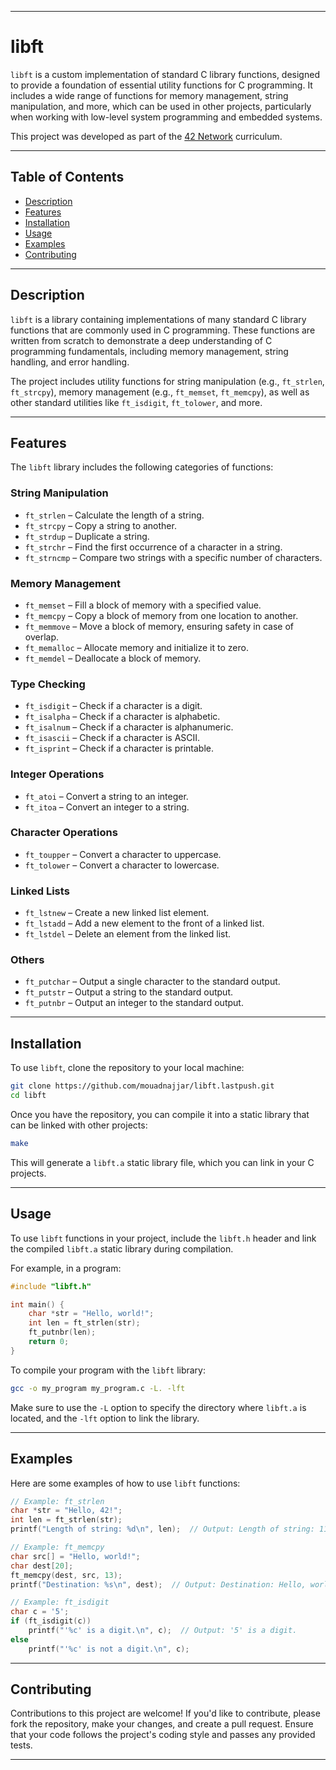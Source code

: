 
---

# libft

`libft` is a custom implementation of standard C library functions, designed to provide a foundation of essential utility functions for C programming. It includes a wide range of functions for memory management, string manipulation, and more, which can be used in other projects, particularly when working with low-level system programming and embedded systems.

This project was developed as part of the [42 Network](https://www.intra.42.fr/) curriculum.

---

## Table of Contents

- [Description](#description)
- [Features](#features)
- [Installation](#installation)
- [Usage](#usage)
- [Examples](#examples)
- [Contributing](#contributing)

---

## Description

`libft` is a library containing implementations of many standard C library functions that are commonly used in C programming. These functions are written from scratch to demonstrate a deep understanding of C programming fundamentals, including memory management, string handling, and error handling.

The project includes utility functions for string manipulation (e.g., `ft_strlen`, `ft_strcpy`), memory management (e.g., `ft_memset`, `ft_memcpy`), as well as other standard utilities like `ft_isdigit`, `ft_tolower`, and more. 

---

## Features

The `libft` library includes the following categories of functions:

### String Manipulation
- `ft_strlen` – Calculate the length of a string.
- `ft_strcpy` – Copy a string to another.
- `ft_strdup` – Duplicate a string.
- `ft_strchr` – Find the first occurrence of a character in a string.
- `ft_strncmp` – Compare two strings with a specific number of characters.

### Memory Management
- `ft_memset` – Fill a block of memory with a specified value.
- `ft_memcpy` – Copy a block of memory from one location to another.
- `ft_memmove` – Move a block of memory, ensuring safety in case of overlap.
- `ft_memalloc` – Allocate memory and initialize it to zero.
- `ft_memdel` – Deallocate a block of memory.

### Type Checking
- `ft_isdigit` – Check if a character is a digit.
- `ft_isalpha` – Check if a character is alphabetic.
- `ft_isalnum` – Check if a character is alphanumeric.
- `ft_isascii` – Check if a character is ASCII.
- `ft_isprint` – Check if a character is printable.

### Integer Operations
- `ft_atoi` – Convert a string to an integer.
- `ft_itoa` – Convert an integer to a string.

### Character Operations
- `ft_toupper` – Convert a character to uppercase.
- `ft_tolower` – Convert a character to lowercase.

### Linked Lists
- `ft_lstnew` – Create a new linked list element.
- `ft_lstadd` – Add a new element to the front of a linked list.
- `ft_lstdel` – Delete an element from the linked list.

### Others
- `ft_putchar` – Output a single character to the standard output.
- `ft_putstr` – Output a string to the standard output.
- `ft_putnbr` – Output an integer to the standard output.

---

## Installation

To use `libft`, clone the repository to your local machine:

```bash
git clone https://github.com/mouadnajjar/libft.lastpush.git
cd libft
```

Once you have the repository, you can compile it into a static library that can be linked with other projects:

```bash
make
```

This will generate a `libft.a` static library file, which you can link in your C projects.

---

## Usage

To use `libft` functions in your project, include the `libft.h` header and link the compiled `libft.a` static library during compilation.

For example, in a program:

```c
#include "libft.h"

int main() {
    char *str = "Hello, world!";
    int len = ft_strlen(str);
    ft_putnbr(len);
    return 0;
}
```

To compile your program with the `libft` library:

```bash
gcc -o my_program my_program.c -L. -lft
```

Make sure to use the `-L` option to specify the directory where `libft.a` is located, and the `-lft` option to link the library.

---

## Examples

Here are some examples of how to use `libft` functions:

```c
// Example: ft_strlen
char *str = "Hello, 42!";
int len = ft_strlen(str);
printf("Length of string: %d\n", len);  // Output: Length of string: 11

// Example: ft_memcpy
char src[] = "Hello, world!";
char dest[20];
ft_memcpy(dest, src, 13);
printf("Destination: %s\n", dest);  // Output: Destination: Hello, world!

// Example: ft_isdigit
char c = '5';
if (ft_isdigit(c))
    printf("'%c' is a digit.\n", c);  // Output: '5' is a digit.
else
    printf("'%c' is not a digit.\n", c);
```

---

## Contributing

Contributions to this project are welcome! If you'd like to contribute, please fork the repository, make your changes, and create a pull request. Ensure that your code follows the project's coding style and passes any provided tests.



---
